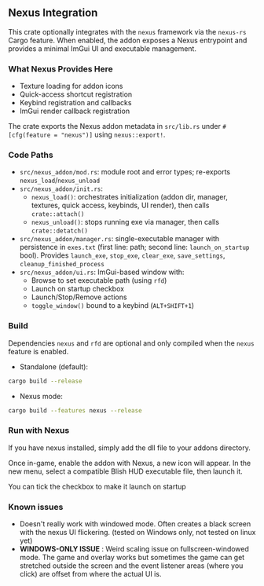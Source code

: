 ## Nexus Integration

This crate optionally integrates with the `nexus` framework via the `nexus-rs` Cargo feature. When enabled, the addon exposes a Nexus entrypoint and provides a minimal ImGui UI and executable management.

### What Nexus Provides Here

- Texture loading for addon icons
- Quick-access shortcut registration
- Keybind registration and callbacks
- ImGui render callback registration

The crate exports the Nexus addon metadata in `src/lib.rs` under `#[cfg(feature = "nexus")]` using `nexus::export!`.

### Code Paths

- `src/nexus_addon/mod.rs`: module root and error types; re-exports `nexus_load`/`nexus_unload`
- `src/nexus_addon/init.rs`:
  - `nexus_load()`: orchestrates initialization (addon dir, manager, textures, quick access, keybinds, UI render), then calls `crate::attach()`
  - `nexus_unload()`: stops running exe via manager, then calls `crate::detatch()`
- `src/nexus_addon/manager.rs`: single-executable manager with persistence in `exes.txt` (first line: path; second line: `launch_on_startup` bool). Provides `launch_exe`, `stop_exe`, `clear_exe`, `save_settings`, `cleanup_finished_process`
- `src/nexus_addon/ui.rs`: ImGui-based window with:
  - Browse to set executable path (using `rfd`)
  - Launch on startup checkbox
  - Launch/Stop/Remove actions
  - `toggle_window()` bound to a keybind (`ALT+SHIFT+1`)

### Build

Dependencies `nexus` and `rfd` are optional and only compiled when the `nexus` feature is enabled.

- Standalone (default):

```bash
cargo build --release
```

- Nexus mode:

```bash
cargo build --features nexus --release
```

### Run with Nexus

If you have nexus installed, simply add the dll file to your addons directory.

Once in-game, enable the addon with Nexus, a new icon will appear. In the new menu, select a compatible Blish HUD executable file, then launch it.

You can tick the checkbox to make it launch on startup

### Known issues

- Doesn't really work with windowed mode. Often creates a black screen with the nexus UI flickering. (tested on Windows only, not tested on linux yet)
- **WINDOWS-ONLY ISSUE** : Weird scaling issue on fullscreen-windowed mode. The game and overlay works but sometimes the game can get stretched outside the screen and the event listener areas (where you click) are offset from where the actual UI is.

